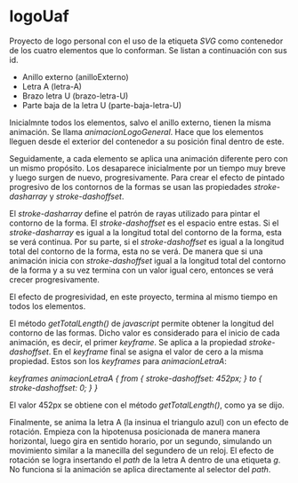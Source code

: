 
# **logoUaf**

Proyecto de logo personal con el uso de la etiqueta *SVG* como contenedor de los cuatro elementos que lo conforman. Se listan a continuación con sus id.

- Anillo externo  (anilloExterno)
- Letra A (letra-A)
- Brazo letra U  (brazo-letra-U)
- Parte baja de la letra U  (parte-baja-letra-U)

Inicialmnte todos los elementos, salvo el anillo externo, tienen la misma animación. Se llama  *animacionLogoGeneral*. Hace que los elementos lleguen desde el exterior del contenedor a su posición final dentro de este.

Seguidamente, a cada elemento se aplica una animación diferente pero con un mismo propósito. Los desaparece inicialmente por un tiempo muy breve y luego surgen de nuevo, progresivamente. Para crear el efecto de pintado progresivo de los contornos de la formas  se usan las propiedades *stroke-dasharray* y *stroke-dashoffset*.  

El *stroke-dasharray*  define el patrón de rayas utilizado para pintar el contorno de la forma. El *stroke-dashoffset* es el espacio entre estas. Si el *stroke-dasharray* es igual a la longitud total del contorno de la forma, esta se verá continua. Por su parte, si el *stroke-dashoffset* es igual a la longitud total del contorno de la forma, esta no se verá. De manera que si una animación inicia con  *stroke-dashoffset*  igual a la longitud total del contorno de la forma y a su vez termina con un valor igual  cero, entonces se verá crecer progresivamente. 

El efecto de progresividad, en este proyecto,  termina al mismo tiempo en todos los elementos.

El método *getTotalLength()* de *javascript* permite obtener la longitud del  contorno de las formas. Dicho valor es considerado para el inicio de cada animación, es decir, el primer *keyframe*. Se aplica a la propiedad *stroke-dashoffset*. En el *keyframe* final se  asigna el valor de cero a la misma propiedad. Estos son los *keyframes* para *animacionLetraA*:

*keyframes animacionLetraA {
    from {
        stroke-dashoffset: 452px;
    }
    to {
        stroke-dashoffset: 0;
    }
}*

El valor 452px se obtiene con el método *getTotalLength()*, como ya se dijo.

Finalmente, se anima  la letra A (la insinua el triangulo azul) con un efecto de rotación. Empieza con la hipotenusa posicionada de manera manera horizontal, luego gira en sentido horario, por un segundo,  simulando un  movimiento similar a la  manecilla del segundero de un reloj. El efecto de rotación se logra insertando  el  *path*  de la letra A dentro de una etiqueta *g*. No funciona si la animación se aplica directamente al selector del *path*.







